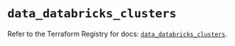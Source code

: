 # `data_databricks_clusters`

Refer to the Terraform Registry for docs: [`data_databricks_clusters`](https://registry.terraform.io/providers/databricks/databricks/1.42.0/docs/data-sources/clusters).
